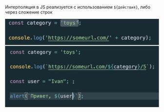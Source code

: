 
Интерполяция в JS реализуется с использованием `${действия}`, либо через сложение строк

![](_png/53ddbe5a3341bb47606a23b8284512c6.png)![](_png/f3e4c31005aa254298842fd461952d21.png)
